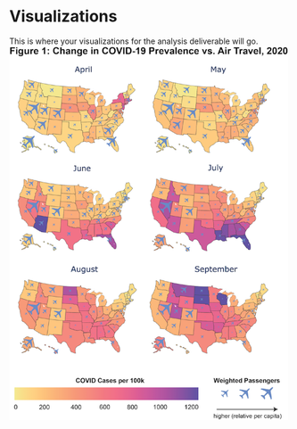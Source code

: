 # Visualizations
This is where your visualizations for the analysis deliverable will go.
<img src = "figure_1.png" style="width:500px;height:671px;">
